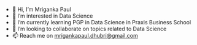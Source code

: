 - 👋 Hi, I’m Mriganka Paul
- 👀 I’m interested in Data Science
- 🌱 I’m currently learning PGP in Data Science in Praxis Business School
- 💞️ I’m looking to collaborate on topics related to Data Science
- 📫 Reach me on mrigankapaul.dhubri@gmail.com

<!---
mrigankapaul-dhubri/mrigankapaul-dhubri is a ✨ special ✨ repository because its `README.md` (this file) appears on your GitHub profile.
You can click the Preview link to take a look at your changes.
--->
